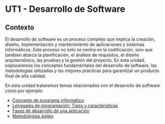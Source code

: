 # UT1 - Desarrollo de Software

## Contexto

El desarrollo de software es un proceso complejo que implica la creación, diseño, implementación y mantenimiento de aplicaciones y sistemas informáticos. Este proceso no solo se centra en la codificación, sino que también abarca la planificación, el análisis de requisitos, el diseño arquitectónico, las pruebas y la gestión del proyecto. En esta unidad, exploraremos los conceptos fundamentales del desarrollo de software, las metodologías utilizadas y las mejores prácticas para garantizar un producto final de alta calidad.

En esta unidad trataremos temas relacionados con el desarrollo de software como por ejemplo:

- [Concepto de programa informático](sesion1.md)
- [Lenguajes de programación: Tipos y características](sesion2.md)
- [Fases de desarrollo de una aplicación](sesion3.md)
- [Metodologías ágiles](sesion4.md)
